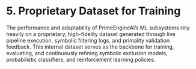 # 5. Proprietary Dataset for Training

The performance and adaptability of PrimeEngineAI’s ML subsystems rely heavily on a proprietary, high-fidelity dataset generated through live pipeline execution, symbolic filtering logs, and primality validation feedback. This internal dataset serves as the backbone for training, evaluating, and continuously refining symbolic exclusion models, probabilistic classifiers, and reinforcement learning policies.

